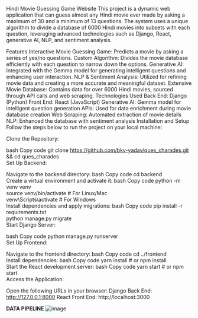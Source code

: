 Hindi Movie Guessing Game Website
This project is a dynamic web application that can guess almost any Hindi movie ever made by asking a maximum of 30 and a minimum of 13 questions. The system uses a unique algorithm to divide a database of 6000 Hindi movies into subsets with each question, leveraging advanced technologies such as Django, React, generative AI, NLP, and sentiment analysis.

Features
Interactive Movie Guessing Game: Predicts a movie by asking a series of yes/no questions.
Custom Algorithm: Divides the movie database efficiently with each question to narrow down the options.
Generative AI: Integrated with the Gemma model for generating intelligent questions and enhancing user interaction.
NLP & Sentiment Analysis: Utilized for refining movie data and creating a more accurate and meaningful dataset.
Extensive Movie Database: Contains data for over 6000 Hindi movies, sourced through API calls and web scraping.
Technologies Used
Back End: Django (Python)
Front End: React (JavaScript)
Generative AI: Gemma model for intelligent question generation
APIs: Used for data enrichment during movie database creation
Web Scraping: Automated extraction of movie details
NLP: Enhanced the database with sentiment analysis
Installation and Setup
Follow the steps below to run the project on your local machine:

Clone the Repository:

bash
Copy code
git clone https://github.com/bky-yadav/ques_charades.git && cd ques_charades  
Set Up Backend:

Navigate to the backend directory:
bash
Copy code
cd backend  
Create a virtual environment and activate it:
bash
Copy code
python -m venv venv  
source venv/bin/activate  # For Linux/Mac  
venv\Scripts\activate     # For Windows  
Install dependencies and apply migrations:
bash
Copy code
pip install -r requirements.txt  
python manage.py migrate  
Start Django Server:

bash
Copy code
python manage.py runserver  
Set Up Frontend:

Navigate to the frontend directory:
bash
Copy code
cd ../frontend  
Install dependencies:
bash
Copy code
yarn install  # or npm install  
Start the React development server:
bash
Copy code
yarn start  # or npm start  
Access the Application:

Open the following URLs in your browser:
Django Back End: http://127.0.0.1:8000
React Front End: http://localhost:3000

**DATA PIPELINE**
![image](https://github.com/user-attachments/assets/769a7fe2-ef50-4841-9096-eef3368df869)

